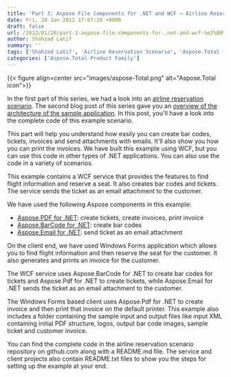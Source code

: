 ```yaml
---
title: 'Part 3: Aspose File Components for .NET and WCF – Airline Reservation, Complete Code'
date: Fri, 20 Jan 2012 17:07:10 +0000
draft: false
url: /2012/01/20/part-3-aspose-file-components-for-.net-and-wcf-%e2%80%93-airline-reservation-complete-code/
author: Shahzad Latif
summary: ''
tags: ['Shahzad Latif', 'Airline Reservation Scenario', 'Aspose.Total for .NET', 'Create Bar Code', 'Create Invoice', 'Create Ticket', 'Print Invoice', 'Send Attachment', 'Send Email', 'WCF Service']
categories: ['Aspose.Total Product Family']
---
```




{{< figure align=center src="images/aspose-Total.png" alt="Aspose.Total icon">}}


In the first part of this series, we had a look into an [airline reservation scenario][1]. The second blog post of this series gave you an [overview of the architecture of the sample application][2]. In this post, you'll have a look into the complete code of this example scenario.

This part will help you understand how easily you can create bar codes, tickets, invoices and send attachments with emails. It'll also show you how you can print the invoices. We have built this example using WCF, but you can use this code in other types of .NET applications. You can also use the code in a variety of scenarios.

This example contains a WCF service that provides the features to find flight information and reserve a seat. It also creates bar codes and tickets. The service sends the ticket as an email attachment to the customer.

We have used the following Aspose components in this example:

*   [Aspose.PDF for .NET][3]: create tickets, create invoices, print invoice
*   [Aspose.BarCode for .NET][4]: create bar codes
*   [Aspose.Email for .NET][5]: send ticket as an email attachment

On the client end, we have used Windows Forms application which allows you to find flight information and then reserve the seat for the customer. It also generates and prints an invoice for the customer.

The WCF service uses Aspose.BarCode for .NET to create bar codes for tickets and Aspose.Pdf for .NET to create tickets, while Aspose.Email for .NET sends the ticket as an email attachment to the customer.

The Windows Forms based client uses Aspose.Pdf for .NET to create invoice and then print that invoice on the default printer. This example also includes a folder containing the sample input and output files like input XML containing initial PDF structure, logos, output bar code images, sample ticket and customer invoice.

You can find the complete code in the airline reservation scenario repository on github.com along with a README.md file. The service and client projects also contain README.txt files to show you the steps for setting up the example at your end.




[1]: https://blog.aspose.com/2011/12/15/part-1-aspose-file-components-and-wcf-airline-reservation-example-scenario
[2]: https://blog.aspose.com/2011/12/21/part-2-aspose-file-components-for-.net-and-wcf-%e2%80%93-airline-reservation-example-architecture
[3]: https://products.aspose.com/pdf/net
[4]: https://products.aspose.com/barcode/net
[5]: https://products.aspose.com/email/net




